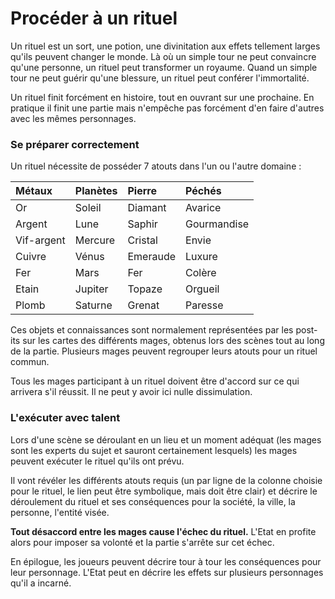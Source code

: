 # Procéder à un rituel

Un rituel est un sort, une potion, une divinitation aux effets tellement larges qu'ils peuvent changer le monde. Là où un simple tour ne peut convaincre qu'une personne, un rituel peut transformer un royaume. Quand un simple tour ne peut guérir qu'une blessure, un rituel peut  conférer l'immortalité.

Un rituel finit forcément en histoire, tout en ouvrant sur une prochaine. En pratique il finit une partie mais n'empêche pas forcément d'en faire d'autres avec les mêmes personnages.

### Se préparer correctement

Un rituel nécessite de posséder 7 atouts dans l'un ou l'autre domaine :

| Métaux | Planètes | Pierre | Péchés |
| :--- | :--- | :--- | :--- |
| Or | Soleil | Diamant | Avarice |
| Argent | Lune | Saphir | Gourmandise |
| Vif-argent | Mercure | Cristal | Envie |
| Cuivre | Vénus | Emeraude | Luxure |
| Fer | Mars | Fer | Colère |
| Etain | Jupiter | Topaze | Orgueil |
| Plomb | Saturne | Grenat | Paresse |

Ces objets et connaissances sont normalement représentées par les post-its sur les cartes des différents mages, obtenus lors des scènes tout au long de la partie. Plusieurs mages peuvent regrouper leurs atouts pour un rituel commun.

Tous les mages participant à un rituel doivent être d'accord sur ce qui arrivera s'il réussit. Il ne peut y avoir ici nulle dissimulation.

### L'exécuter avec talent

Lors d'une scène se déroulant en un lieu et un moment adéquat \(les mages sont les experts du sujet et sauront certainement lesquels\) les mages peuvent exécuter le rituel qu'ils ont prévu.

Il vont révéler les différents atouts requis \(un par ligne de la colonne choisie pour le rituel, le lien peut être symbolique, mais doit être clair\) et décrire le déroulement du rituel et ses conséquences pour la société, la ville, la personne, l'entité visée.

**Tout désaccord entre les mages cause l'échec du rituel.** L'Etat en profite alors pour imposer sa volonté et la partie s'arrête sur cet échec.

En épilogue, les joueurs peuvent décrire tour à tour les conséquences pour leur personnage. L'Etat peut en décrire les effets sur plusieurs personnages qu'il a incarné.

